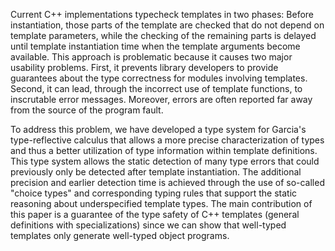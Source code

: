 Current C++ implementations typecheck templates in two phases:
Before instantiation, those parts of the template are checked that do
not depend on template parameters, while the checking of the remaining parts
is delayed until template instantiation time when the template arguments
become available. This approach is problematic because it causes two major
usability problems. First, it prevents library developers to provide
guarantees about the type correctness for modules involving templates. Second,
it can lead, through the incorrect use of template functions, to inscrutable
error messages. Moreover, errors are often reported far away from the source
of the program fault.

To address this problem, we have developed a type system for Garcia's
type-reflective calculus that allows a more precise characterization of types
and thus a better utilization of type information within template definitions.
This type system allows the static detection of many type errors that could
previously only be detected after template instantiation. The additional
precision and earlier detection time is achieved through the use of so-called
"choice types" and corresponding typing rules that support the static reasoning about
underspecified template types. The main contribution of this paper is a
guarantee of the type safety of C++ templates (general definitions with
specializations) since we can show that well-typed templates only generate
well-typed object programs.
